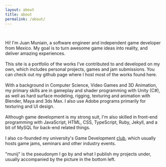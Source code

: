 ```yaml
---
layout: about
title: about
permalink: /about/
---
```


<br/>

Hi! I'm Juan Muniain, a software engineer and independent game developer from Mexico. My goal is to turn awesome game ideas into reality, and deliver amazing experiences.
<br/>
<br/>
This site is a portfolio of the works I’ve contributed to and developed on my own, which includes personal projects, games and jam submissions. You can check out my github page where I host most of the works found here.
<br/>
<br/>
With a background in Computer Science, Video Games and 3D Animation, my primary skills are in gameplay and shader programming with Unity (C#), as well as hard surface modeling, rigging, texturing and animation with Blender, Maya and 3ds Max. I also use Adobe programs primarily for texturing and UI design. 
<br/>
<br/>
Although game development is my strong suit, I'm also skilled in front-end programming with JavaScript, HTML, CSS, TypeScript, Ruby, Jekyll, and a bit of MySQL for back-end related things.
<br/>
<br/>
I also co-founded my university's Game Development [club](https://www.instagram.com/gamedevs.csf/), which usually hosts game jams, seminars and other industry events.
<br/>
<br/>
"munij" is the pseudonym I go by and what I publish my projects under, usually accompanied by the picture in the bottom left.
